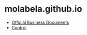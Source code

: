 # molabela.github.io

* [Official Business Documents](/official-business-documents)
* [Control](/control)
